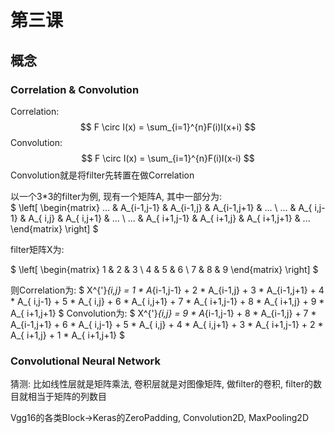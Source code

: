 # 第三课

## 概念

### Correlation & Convolution

Correlation:
$$
F \circ I(x) = \sum_{i=1}^{n}F(i)I(x+i)
$$
Convolution:
$$
F \circ I(x) = \sum_{i=1}^{n}F(i)I(x-i)
$$
Convolution就是将filter先转置在做Correlation

以一个3*3的filter为例, 现有一个矩阵A, 其中一部分为:  
$
\left[
  \begin{matrix}
... & A_{i-1,j-1}    &  A_{i-1,j}  &   A_{i-1,j+1} & ...  \\
... & A_{ i,j-1}      & A_{ i,j}     &   A_{ i,j+1} &   ...  \\
... & A_{ i+1,j-1} & A_{ i+1,j} &   A_{ i+1,j+1} & ...
  \end{matrix}
\right]
$

filter矩阵X为:

$
\left[
  \begin{matrix}
   1 & 2 & 3 \\
   4 & 5 & 6 \\
   7 & 8 & 9
  \end{matrix}
\right]
$

则Correlation为:
$
X^{'}_{i,j} = 
1 * A_{i-1,j-1} + 2 * A_{i-1,j} + 3 * A_{i-1,j+1} + 
4 * A_{ i,j-1} + 5 * A_{ i,j} + 6 * A_{ i,j+1} + 
7 * A_{ i+1,j-1} + 8 * A_{ i+1,j} + 9 * A_{ i+1,j+1}
$
Convolution为:
$
X^{'}_{i,j} = 
9 * A_{i-1,j-1} + 8 * A_{i-1,j} + 7 * A_{i-1,j+1} + 
6 * A_{ i,j-1} + 5 * A_{ i,j} + 4 * A_{ i,j+1} + 
3 * A_{ i+1,j-1} + 2 * A_{ i+1,j} + 1 * A_{ i+1,j+1}
$


### Convolutional Neural Network
猜测:
比如线性层就是矩阵乘法, 卷积层就是对图像矩阵, 做filter的卷积, filter的数目就相当于矩阵的列数目

Vgg16的各类Block->Keras的ZeroPadding, Convolution2D, MaxPooling2D
